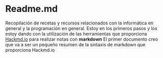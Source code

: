 # Readme.md
Recopilación de recetas y recursos relacionados con la informática en general y la programación en general.
Estoy en los primeros pasos y los estoy dando con la utilización de las herramientas que proporciona [Hackmd.io](https://hackmd.io) para realizar notas con **markdown**
El primer documento creo que va a ser un pequeño resumen de la sintaxis de markdown que proporciona Hackmd.io
